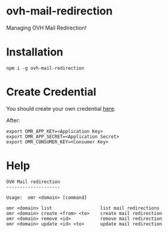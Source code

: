 # ovh-mail-redirection

Managing OVH Mail Redirection!


# Installation

    npm i -g ovh-mail-redirection


# Create Credential

You should create your own credential [here](https://api.ovh.com/createToken/?GET=/me&GET=/email/domain/*/redirection*&POST=/email/domain/*/redirection*&DELETE=/email/domain/*/redirection*).

After:

    export OMR_APP_KEY=<Application Key>
    export OMR_APP_SECRET=<Application Secret>
    export OMR_CONSUMER_KEY=<Consumer Key>


# Help

    OVH Mail redirection
    --------------------

    Usage:  omr <domain> [command]

    omr <domain> list                  list mail redirections
    omr <domain> create <from> <to>    create mail redirection
    omr <domain> remove <id>           remove mail redirection
    omr <domain> update <id> <to>      update mail redirection
